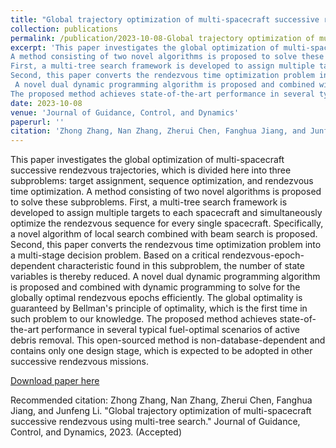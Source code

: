 ```yaml
---
title: "Global trajectory optimization of multi-spacecraft successive rendezvous using multi-tree search"
collection: publications
permalink: /publication/2023-10-08-Global trajectory optimization of multi-spacecraft successive rendezvous using multi-tree search-8
excerpt: 'This paper investigates the global optimization of multi-spacecraft successive rendezvous trajectories, which is divided here into three subproblems: target assignment, sequence optimization, and rendezvous time optimization.
A method consisting of two novel algorithms is proposed to solve these subproblems.
First, a multi-tree search framework is developed to assign multiple targets to each spacecraft and simultaneously optimize the rendezvous sequence for every single spacecraft. Specifically, a novel algorithm of local search combined with beam search is proposed. 
Second, this paper converts the rendezvous time optimization problem into a multi-stage decision problem. Based on a critical rendezvous-epoch-dependent characteristic found in this subproblem, the number of state variables is thereby reduced.
 A novel dual dynamic programming algorithm is proposed and combined with dynamic programming to solve for the globally optimal rendezvous epochs efficiently. The global optimality is guaranteed by Bellman principle of optimality, which is the first time in such problem to our knowledge. 
The proposed method achieves state-of-the-art performance in several typical fuel-optimal scenarios of active debris removal. This open-sourced method is non-database-dependent and contains only one design stage, which is expected to be adopted in other successive rendezvous missions.'
date: 2023-10-08
venue: 'Journal of Guidance, Control, and Dynamics'
paperurl: ''
citation: 'Zhong Zhang, Nan Zhang, Zherui Chen, Fanghua Jiang, and Junfeng Li. "Global trajectory optimization of multi-spacecraft successive rendezvous using multi-tree search." Journal of Guidance, Control, and Dynamics, 2023. (Accepted)'
---
```

This paper investigates the global optimization of multi-spacecraft successive rendezvous trajectories, which is divided here into three subproblems: target assignment, sequence optimization, and rendezvous time optimization.
A method consisting of two novel algorithms is proposed to solve these subproblems.
First, a multi-tree search framework is developed to assign multiple targets to each spacecraft and simultaneously optimize the rendezvous sequence for every single spacecraft. Specifically, a novel algorithm of local search combined with beam search is proposed. 
Second, this paper converts the rendezvous time optimization problem into a multi-stage decision problem. Based on a critical rendezvous-epoch-dependent characteristic found in this subproblem, the number of state variables is thereby reduced.
 A novel dual dynamic programming algorithm is proposed and combined with dynamic programming to solve for the globally optimal rendezvous epochs efficiently. The global optimality is guaranteed by Bellman's principle of optimality, which is the first time in such problem to our knowledge. 
The proposed method achieves state-of-the-art performance in several typical fuel-optimal scenarios of active debris removal. This open-sourced method is non-database-dependent and contains only one design stage, which is expected to be adopted in other successive rendezvous missions.

[Download paper here](https://arc.aiaa.org/doi/10.2514/1.G007764)

Recommended citation: Zhong Zhang, Nan Zhang, Zherui Chen, Fanghua Jiang, and Junfeng Li. "Global trajectory optimization of multi-spacecraft successive rendezvous using multi-tree search." Journal of Guidance, Control, and Dynamics, 2023. (Accepted)
